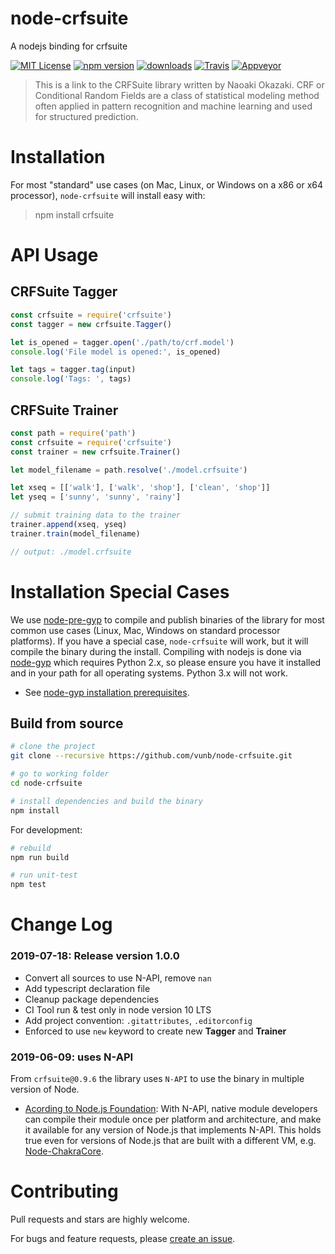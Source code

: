 # node-crfsuite

A nodejs binding for crfsuite

[![MIT License](https://img.shields.io/badge/license-MIT_License-green.svg?style=flat-square)](./LICENSE)
[![npm version](https://img.shields.io/npm/v/crfsuite.svg?style=flat)](https://www.npmjs.com/package/crfsuite)
[![downloads](https://img.shields.io/npm/dm/crfsuite.svg)](https://www.npmjs.com/package/crfsuite)
[![Travis](https://travis-ci.org/vunb/node-crfsuite.svg?branch=master)](https://travis-ci.org/vunb/node-crfsuite)
[![Appveyor](https://ci.appveyor.com/api/projects/status/9gd460vxd6jbel14/branch/master?svg=true)](https://ci.appveyor.com/project/vunb/node-crfsuite/branch/master)

> This is a link to the CRFSuite library written by Naoaki Okazaki. CRF or Conditional Random Fields are a class of statistical modeling method often applied in pattern recognition and machine learning and used for structured prediction.

# Installation

For most "standard" use cases (on Mac, Linux, or Windows on a x86 or x64 processor), `node-crfsuite` will install easy with:

> npm install crfsuite

# API Usage

## CRFSuite Tagger

```js
const crfsuite = require('crfsuite')
const tagger = new crfsuite.Tagger()

let is_opened = tagger.open('./path/to/crf.model')
console.log('File model is opened:', is_opened)

let tags = tagger.tag(input)
console.log('Tags: ', tags)
```

## CRFSuite Trainer

```js
const path = require('path')
const crfsuite = require('crfsuite')
const trainer = new crfsuite.Trainer()

let model_filename = path.resolve('./model.crfsuite')

let xseq = [['walk'], ['walk', 'shop'], ['clean', 'shop']]
let yseq = ['sunny', 'sunny', 'rainy']

// submit training data to the trainer
trainer.append(xseq, yseq)
trainer.train(model_filename)

// output: ./model.crfsuite
```

# Installation Special Cases

We use [node-pre-gyp](https://github.com/mapbox/node-pre-gyp) to compile and publish binaries of the library for most common use cases (Linux, Mac, Windows on standard processor platforms). If you have a special case, `node-crfsuite` will work, but it will compile the binary during the install. Compiling with nodejs is done via [node-gyp](https://github.com/nodejs/node-gyp) which requires Python 2.x, so please ensure you have it installed and in your path for all operating systems. Python 3.x will not work.

* See [node-gyp installation prerequisites](https://github.com/nodejs/node-gyp#installation).

## Build from source

```bash
# clone the project
git clone --recursive https://github.com/vunb/node-crfsuite.git

# go to working folder
cd node-crfsuite

# install dependencies and build the binary
npm install
```

For development:

```bash
# rebuild
npm run build

# run unit-test
npm test
```

# Change Log

### 2019-07-18: Release version 1.0.0

* Convert all sources to use N-API, remove `nan`
* Add typescript declaration file
* Cleanup package dependencies
* CI Tool run & test only in node version 10 LTS
* Add project convention: `.gitattributes`, `.editorconfig`
* Enforced to use `new` keyword to create new **Tagger** and **Trainer**

### 2019-06-09: uses N-API

From `crfsuite@0.9.6` the library uses `N-API` to use the binary in multiple version of Node.

* [Acording to Node.js Foundation](https://medium.com/the-node-js-collection/4f35b781f00e): With N-API, native module developers can compile their module once per platform and architecture, and make it available for any version of Node.js that implements N-API. This holds true even for versions of Node.js that are built with a different VM, e.g. [Node-ChakraCore](https://github.com/nodejs/node-chakracore/).

# Contributing

Pull requests and stars are highly welcome.

For bugs and feature requests, please [create an issue](https://github.com/vunb/node-crfsuite/issues/new).
